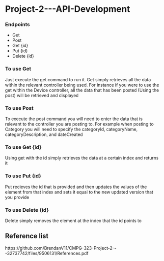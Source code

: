 # Project-2---API-Development

<h3>Endpoints</h3>
  <ul>
    <li>Get</li>
    <li>Post</li>
    <li>Get {id}</li>
    <li>Put {id}</li>
    <li>Delete {id}</li>
  </ul>
  
  <h3>To use Get</h3>
  <p>Just execute the get command to run it. Get simply retrieves all the data within the relevant controller being used. For instance if you were to use the get within the Device controller, all the data that has been posted (Using the post) will be retrieved and displayed</p>
  
 <h3>To use Post</h3>
  <p>To execute the post command you will need to enter the data that is relevant to the controller you are posting to. For example when posting to Category you will need to specify the categoryId, categoryName, categoryDescription, and dateCreated </p>

 <h3>To use Get {id}</h3>
<p>Using get with the id simply retrieves the data at a certain index and returns it</p>

 <h3>To use Put {id}</h3>
<p>Put recieves the id that is provided and then updates the values of the element from that index and sets it equal to the new updated version that you provide</p>

 <h3>To use Delete {id}</h3>
<p>Delete simply removes the element at the index that the id points to</p>

<h2>Reference list</h2>

<p>https://github.com/BrendanV11/CMPG-323-Project-2---32737742/files/9506131/References.pdf</p>
